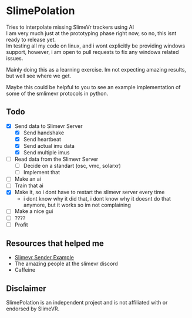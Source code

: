 # SlimePolation
Tries to interpolate missing SlimeVr trackers using AI  
I am very much just at the prototyping phase right now, so no, this isnt ready to release yet.  
Im testing all my code on linux, and i wont explicitly be providing windows support, however, i am open to pull requests to fix any windows related issues.

Mainly doing this as a learning exercise. Im not expecting amazing results, but well see where we get.

Maybe this could be helpful to you to see an example implementation of some of the smlimevr protocols in python.

## Todo  
- [x] Send data to Slimevr Server
    - [x] Send handshake
    - [x] Send heartbeat
    - [x] Send actual imu data
    - [x] Send multiple imus
- [ ] Read data from the Slimevr Server
    - [ ] Decide on a standart (osc, vmc, solarxr)
    - [ ] Implement that
- [ ] Make an ai
- [ ] Train that ai
- [x] Make it, so i dont have to restart the slimevr server every time
    - i dont know why it did that, i dont know why it doesnt do that anymore, but it works so im not complaining
- [ ] Make a nice gui
- [ ] ????
- [ ] Profit

## Resources that helped me
- [Slimevr Sender Example](https://github.com/SlimeVR/SlimeVR-Sender-Example/)
- The amazing people at the slimevr discord
- Caffeine

## Disclaimer
SlimePolation is an independent project and is not affiliated with or endorsed by SlimeVR.
